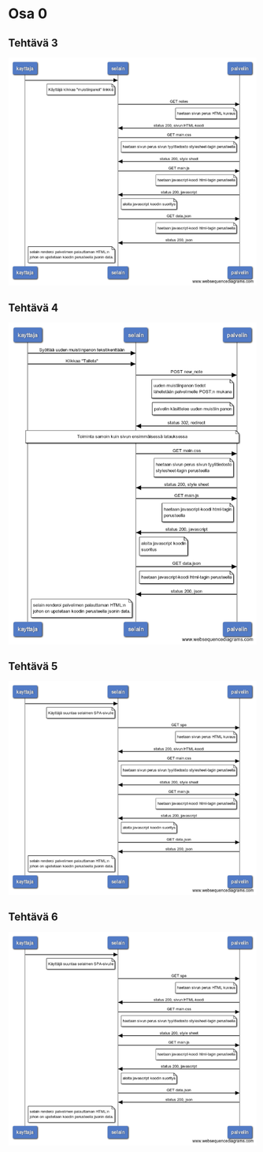 # Osa 0

## Tehtävä 3

![Kaavio 0.3](teht0.3.png)

## Tehtävä 4

![Kaavio 0.4](teht0.4.png)

## Tehtävä 5

![Kaavio 0.5](teht0.5.png)

## Tehtävä 6

![Kaavio 0.5](teht0.5.png)

